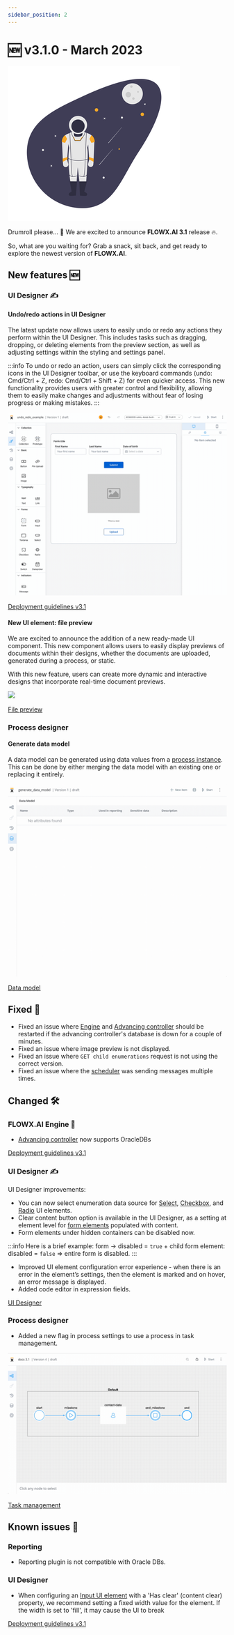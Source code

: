 ```yaml
---
sidebar_position: 2
---
```


# 🆕 v3.1.0 - March 2023

![](../img/undraw_launch_day_4e04%20(1).png#center)

Drumroll please... 🥁 We are excited to announce **FLOWX.AI 3.1** release 🔥.

So, what are you waiting for? Grab a snack, sit back, and get ready to explore the newest version of **FLOWX.AI**.

## **New features** 🆕

### UI Designer ✍️

#### Undo/redo actions in UI Designer

The latest update now allows users to easily undo or redo any actions they perform within the UI Designer. This includes tasks such as dragging, dropping, or deleting elements from the preview section, as well as adjusting settings within the styling and settings panel.

:::info
To undo or redo an action, users can simply click the corresponding icons in the UI Designer toolbar, or use the keyboard commands (undo: Cmd/Ctrl + Z, redo: Cmd/Ctrl + Shift + Z) for even quicker access. This new functionality provides users with greater control and flexibility, allowing them to easily make changes and adjustments without fear of losing progress or making mistakes.
:::

![](../img/undo_redo.gif)

[Deployment guidelines v3.1](./deployment-guidelines-v3.1.0.md#undoredo)

#### New UI element: file preview

We are excited to announce the addition of a new ready-made UI component. This new component allows users to easily display previews of documents within their designs, whether the documents are uploaded, generated during a process, or static.

With this new feature, users can create more dynamic and interactive designs that incorporate real-time document previews.

![](../img/doc_preview.gif)

[File preview](../../docs/building-blocks/ui-designer/ui-component-types/file-preview)

### Process designer

#### Generate data model 

A data model can be generated using data values from a [process instance](../../docs/building-blocks/process/active-process/process-instance). This can be done by either merging the data model with an existing one or replacing it entirely.

![](../img/generate_data_model%20copy.gif)

[Data model](../../docs/building-blocks/process/process-definition#data-model)

## **Fixed** 🔧

* Fixed an issue where [Engine](../../docs/platform-deep-dive/core-components/flowx-engine) and [Advancing controller](../../docs/platform-deep-dive/core-components/flowx-engine#advancing-controller) should be restarted if the advancing controller's database is down for a couple of minutes.
* Fixed an issue where image preview is not displayed.
* Fixed an issue where `GET child enumerations` request is not using the correct version.
* Fixed an issue where the [scheduler](../../docs/platform-deep-dive/core-components/core-extensions/scheduler) was sending messages multiple times.

## **Changed** 🛠️

### FLOWX.AI Engine 🚂

* [Advancing controller](../../docs/platform-deep-dive/core-components/flowx-engine#advancing-controller) now supports OracleDBs

[Deployment guidelines v3.1](deployment-guidelines-v3.1.0#advancing-controller-with-oracle)

### UI Designer ✍️

UI Designer improvements:

* You can now select enumeration data source for [Select](../../docs/building-blocks/ui-designer/ui-component-types/form-elements/select-form-field), [Checkbox](../../docs/building-blocks/ui-designer/ui-component-types/form-elements/checkbox-form-field), and [Radio](../../docs/building-blocks/ui-designer/ui-component-types/form-elements/radio-form-field) UI elements.
* Clear content button option is available in the UI Designer, as a setting at element level for [form elements](../../docs/building-blocks/ui-designer/ui-component-types/form-elements) populated with content.
* Form elements under hidden containers can be disabled now.

:::info
Here is a brief example: form → disabled = `true` + child form element: disabled = `false` ⇒ entire form is disabled.
:::

* Improved UI element configuration error experience - when there is an error in the element’s settings, then the element is marked and on hover, an error message is displayed.
* Added code editor in expression fields.

[UI Designer](../../docs/building-blocks/ui-designer)

### Process designer

* Added a new flag in process settings to use a process in task management.

![](../../docs/building-blocks/process/img/tsk_mng_proc.gif)

[Task management](../../docs/platform-deep-dive/plugins/custom-plugins/task-management)

## **Known issues** 🙁

### Reporting

* Reporting plugin is not compatible with Oracle DBs.

### UI Designer

* When configuring an [Input UI element](../../docs/building-blocks/ui-designer/ui-component-types/form-elements/input-form-field) with a 'Has clear' (content clear) property, we recommend setting a fixed width value for the element. If the width is set to 'fill', it may cause the UI to break

[Deployment guidelines v3.1](./deployment-guidelines-v3.1.0)
